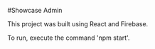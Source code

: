 #Showcase Admin

This project was built using React and Firebase.

To run, execute the command 'npm start'.